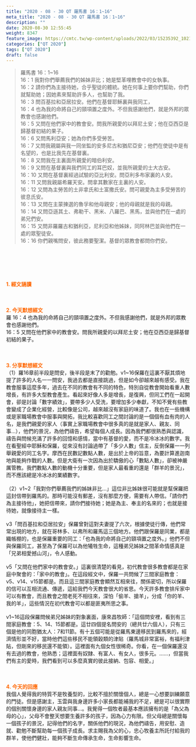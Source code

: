 ```yaml
---
title: "2020 - 08 - 30 QT 羅馬書 16：1~16"
meta_title: "2020 - 08 - 30 QT 羅馬書 16：1~16"
description: ""
date: 2020-08-30 12:55:45
weight: 8347
feature_image: https://cmtc.tw/wp-content/uploads/2022/03/15235392_10211799862337740_180693556567566654_o-1.webp
categories: ["QT 2020"]
tags: ["QT 2020"]
draft: false
---
```


<blockquote>羅馬書 16：1~16<br />
16：1 我對你們舉薦我們的姊妹非比；她是堅革哩教會中的女執事。<br />
16：2 請你們為主接待她，合乎聖徒的體統。她在何事上要你們幫助，你們就幫助她；因她素來幫助許多人，也幫助了我。<br />
16：3 問百基拉和亞居拉安。他們在基督耶穌裏與我同工，<br />
16：4 也為我的命將自己的頸項置之度外。不但我感謝他們，就是外邦的眾教會也感謝他們。<br />
16：5 又問在他們家中的教會安。問我所親愛的以拜尼土安；他在亞西亞是歸基督初結的果子。<br />
16：6 又問馬利亞安；她為你們多受勞苦。<br />
16：7 又問我親屬與我一同坐監的安多尼古和猶尼亞安；他們在使徒中是有名望的，也是比我先在基督裏。<br />
16：8 又問我在主裏面所親愛的暗伯利安。<br />
16：9 又問在基督裏與我們同工的耳巴奴，並我所親愛的士大古安。<br />
16：10 又問在基督裏經過試驗的亞比利安。問亞利多布家裏的人安。<br />
16：11 又問我親屬希羅天安。問拿其數家在主裏的人安。<br />
16：12 又問為主勞苦的土非拿氏和土富撒氏安。問可親愛為主多受勞苦的彼息氏安。<br />
16：13 又問在主蒙揀選的魯孚和他母親安；他的母親就是我的母親。<br />
16：14 又問亞遜其土、弗勒干、黑米、八羅巴、黑馬，並與他們在一處的弟兄們安。<br />
16：15 又問非羅羅古和猶利亞，尼利亞和他姊妹，同阿林巴並與他們在一處的眾聖徒安。<br />
16：16 你們親嘴問安，彼此務要聖潔。基督的眾教會都問你們安。</blockquote><br />
&nbsp;<br />
<br />
&nbsp;<br />
<br />
<span style="color: #ff6600;"><strong>1. </strong><strong>經文誦讀</strong></span><br />
<br />
<span style="color: #ff6600;"><strong> </strong></span><br />
<br />
<span style="color: #ff6600;"><strong>2. 今天默想</strong><strong>經文<br />
</strong></span>羅 16：4 也為我的命將自己的頸項置之度外。不但我感謝他們，就是外邦的眾教會也感謝他們。<br />
16：5 又問在他們家中的教會安。問我所親愛的以拜尼土安；他在亞西亞是歸基督初結的果子。<br />
<br />
&nbsp;<br />
<br />
<span style="color: #ff6600;"><strong>3. 分享默想經文<br />
</strong></span>（1）羅16章前半段是問安，後半段是末了的勸勉。v1~16保羅在這裏不厭其煩地提了許多的人名一一問安，我過去都是直接跳過，但是如今卻越來越有感受。我在教會服事這麼多年，過去在不同的教會有不同的特色，特別自從教會開始看重人數增長，有許多大型教會產生。看起來好像人多是增長，是復興，但同工們在一起開會，卻是討論「數字績效」，要帶多少人受洗，要增加多少奉獻，不知不覺有些教會變成了企業化經營，比較像是公司，越來越沒有家庭的味道了。我也在一些機構或是家職場教會中服事與開拓，我比較喜歡同工之間討論的是一個個有血有肉的人名，是我們親愛的家人（事實上家職場教會中很多真的是就是家人、親友、同事…），他們的景況，為他們禱告，希望每個人成長。因為我們都很熟悉與認識，禱告與問候充滿了許多的回憶和感情，當中有基督的愛，而不是冷冰冰的數字。我在看聖經中耶穌和保羅，從來沒有討論過帶了「多少人數」信主，反倒保羅一一列舉親愛的同工名字。摩西在民數記數點人數，是出於上帝的旨意，為要計算進迦南地與能夠作戰的人數。但是大衛有一次因為出於驕傲的心「數點人數」，卻被神嚴厲管教。我們數點人數的動機十分重要，但是家人最看重的還是「群羊的景況」，而不應該總是冷冰冰的業績數字。<br />
<br />
（2）v1~2「我對你們舉薦我們的姊妹非比…」這位非比姊妹很可能就是幫保羅把這封信帶到羅馬的。那時可能沒有郵差，沒有那麼方便，需要有人帶信。「請你們為主接待他」，她把信帶來，請你們接待她；她是為主、奉主的名來的；也就是接待她，就像接待主一樣。<br />
<br />
v3「問百基拉和亞居拉安」保羅曾對這對夫妻提了六次，根據使徒行傳，他們常常出現的地方，就在哥林多、以弗所和羅馬這三個地方。他們跟保羅是同業，都是織帳棚的，也是保羅重要的同工：「也為我的命將自己的頸項置之度外。」他們不但與保羅同工，甚至為了保羅可以為他犧牲生命，這種弟兄姊妹之間革命情感真是「兄弟相愛撼山河」，令人感動。<br />
<br />
v5「又問在他們家中的教會安。」這裏很清楚的看見，初代教會很多教會都是在家庭中聚會的：「家中的教會」。在這段經文中，保羅一共問候了三間家庭教會：v5、v14、v15節都是。而且這三間家庭教會顯然互相來往，關係密切，所以保羅的信可以互相流通、傳遞，這給我們今天教會很大的省思。今天許多教會排斥家中可以有教會，而且教會之間老死不相往來，深怕「偷羊、搶羊」，分成「你的羊、我的羊」，這些情況在初代教會可以都是匪夷所思之事。<br />
<br />
v1~16這段保羅問候弟兄姊妹的對象裏面，康來昌牧師：「這個問安裡，看到有三間家庭教會：5、14、15節都是。這廿四個提名問安的（總共廿六個人），只有三個是他的同胞猶太人：7和11節。有十五個可能是從羅馬東邊移民到羅馬來的，經濟情形並不好，當時他們這些移民不能領穀類的津貼（羅馬城非常富裕，有福利津貼，但剛來的移民還不能領）。這裡面有九個女性很稀奇。你看，在一個保羅還沒有去過的教會，他熟悉；這裡面有奴隸、有富人、有女人，很多元。……，但當我們有主的愛時，我們看到可以多麼真實的彼此接納、包容、相愛。」<br />
<br />
&nbsp;<br />
<br />
<span style="color: #ff6600;"><strong>4. 今天的回應<br />
</strong></span>我個人覺得我的特質不是牧養型的，比較不擅於關懷個人，總是一心想要訓練願意的門徒。但是感謝主，玉雲與我身邊許多小家長都能補我的不足，總是可以很實際的個別關懷身邊的家人親友同事…。我覺得一個牧者最基本應該擁有的是「為父為母的心」，父母不會整天想要生養許多的孩子，因為心力有限。但父母總是關懷每一個孩子的景況，記得他們的名字，關係他們的現況，為他們禱告，用安慰、造就、勸勉不斷幫助每一個孩子成長。求主賜我為父的心，忠心牧養主所託付給我的群羊，使他們健壯，能夠不斷生命傳承生命，生命影響生命。
        